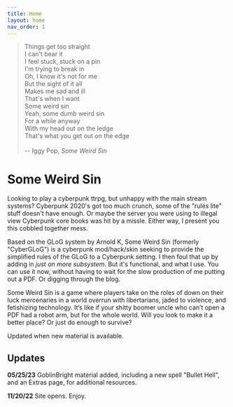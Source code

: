 ```yaml
---
title: Home
layout: home
nav_order: 1
---
```


  
>Things get too straight <br>
>I can't bear it <br>
>I feel stuck, stuck on a pin <br>
>I'm trying to break in <br>
>Oh, I know it's not for me <br>
>But the sight of it all <br>
>Makes me sad and ill <br>
>That's when I want <br>
>Some weird sin <br>
>Yeah, some dumb weird sin <br>
>For a while anyway <br>
>With my head out on the ledge <br>
>That's what you get out on the edge <br>
> <br>
-- Iggy Pop, _Some Weird Sin_ <br>


# Some Weird Sin 
  

Looking to play a cyberpunk ttrpg, but unhappy with the main stream systems? Cyberpunk 2020's got too much crunch, some of the "rules lite" stuff doesn't have enough. Or maybe the server you were using to illegal view Cyberpunk core books was hit by a missle. Either way, I present you this cobbled together mess. 

Based on the GLoG system by Arnold K, Some Weird Sin (formerly "CyberGLoG") is a cyberpunk mod/hack/skin seeking to provide the simplified rules of the GLoG to a Cyberpunk setting. I then foul that up by adding in _just on more subsystem_. But it's functional, and what I use. You can use it now, without having to wait for the slow production of me putting out a PDF. Or digging through the blog. 

Some Weird Sin is a game where players take on the roles of down on their luck mercenaries in a world overrun with libertarians, jaded to violence, and fetishizing technology. It’s like if your shitty boomer uncle who can’t open a PDF had a robot arm, but for the whole world. Will you look to make it a better place? Or just do enough to survive?


Updated when new material is available. 

## Updates
**05/25/23** GoblinBright material added, including a new spell "Bullet Hell", and an Extras page, for additional resources. 

**11/20/22** Site opens. Enjoy. 
